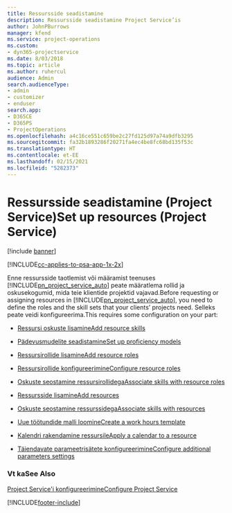 ```yaml
---
title: Ressursside seadistamine
description: Ressursside seadistamine Project Service’is
author: JohnPBurrows
manager: kfend
ms.service: project-operations
ms.custom:
- dyn365-projectservice
ms.date: 8/03/2018
ms.topic: article
ms.author: ruhercul
audience: Admin
search.audienceType:
- admin
- customizer
- enduser
search.app:
- D365CE
- D365PS
- ProjectOperations
ms.openlocfilehash: a4c16ce551c659be2c27fd125d97a74a9dfb3295
ms.sourcegitcommit: fa32b1893286f20271fa4ec4be8fc68bd135f53c
ms.translationtype: HT
ms.contentlocale: et-EE
ms.lasthandoff: 02/15/2021
ms.locfileid: "5282373"
---
```

# <a name="set-up-resources-project-service"></a><span data-ttu-id="1c253-103">Ressursside seadistamine (Project Service)</span><span class="sxs-lookup"><span data-stu-id="1c253-103">Set up resources (Project Service)</span></span>

[!include [banner](../includes/psa-now-project-operations.md)]

[!INCLUDE[cc-applies-to-psa-app-1x-2x](../includes/cc-applies-to-psa-app-1x-2x.md)]

<span data-ttu-id="1c253-104">Enne ressursside taotlemist või määramist teenuses [!INCLUDE[pn_project_service_auto](../includes/pn-project-service-auto.md)] peate määratlema rollid ja oskusekogumid, mida teie klientide projektid vajavad.</span><span class="sxs-lookup"><span data-stu-id="1c253-104">Before requesting or assigning resources in [!INCLUDE[pn_project_service_auto](../includes/pn-project-service-auto.md)], you need to define the roles and the skill sets that your clients’ projects need.</span></span> <span data-ttu-id="1c253-105">Selleks peate veidi konfigureerima.</span><span class="sxs-lookup"><span data-stu-id="1c253-105">This requires some configuration on your part:</span></span>  
  
-   [<span data-ttu-id="1c253-106">Ressursi oskuste lisamine</span><span class="sxs-lookup"><span data-stu-id="1c253-106">Add resource skills</span></span>](../psa/add-resource-skills.md)  
  
-   [<span data-ttu-id="1c253-107">Pädevusmudelite seadistamine</span><span class="sxs-lookup"><span data-stu-id="1c253-107">Set up proficiency models</span></span>](../psa/set-up-proficiency-models.md)  
  
-   [<span data-ttu-id="1c253-108">Ressursirollide lisamine</span><span class="sxs-lookup"><span data-stu-id="1c253-108">Add resource roles</span></span>](../psa/add-resource-roles.md)  
  
-   [<span data-ttu-id="1c253-109">Ressursirollide konfigureerimine</span><span class="sxs-lookup"><span data-stu-id="1c253-109">Configure resource roles</span></span>](../psa/configure-resource-roles.md)  
  
-   [<span data-ttu-id="1c253-110">Oskuste seostamine ressursirollidega</span><span class="sxs-lookup"><span data-stu-id="1c253-110">Associate skills with resource roles</span></span>](../psa/associate-skills-with-resource-roles.md)  
  
-   [<span data-ttu-id="1c253-111">Ressursside lisamine</span><span class="sxs-lookup"><span data-stu-id="1c253-111">Add resources</span></span>](../psa/add-resources.md)  
  
-   [<span data-ttu-id="1c253-112">Oskuste seostamine ressurssidega</span><span class="sxs-lookup"><span data-stu-id="1c253-112">Associate skills with resources</span></span>](../psa/associate-skills-with-resources.md)  
  
-   [<span data-ttu-id="1c253-113">Uue töötundide malli loomine</span><span class="sxs-lookup"><span data-stu-id="1c253-113">Create a work hours template</span></span>](../psa/create-work-hours-template.md)  
  
-   [<span data-ttu-id="1c253-114">Kalendri rakendamine ressursile</span><span class="sxs-lookup"><span data-stu-id="1c253-114">Apply a calendar to a resource</span></span>](../psa/apply-calendar-resource.md)  
  
-   [<span data-ttu-id="1c253-115">Täiendavate parameetrisätete konfigureerimine</span><span class="sxs-lookup"><span data-stu-id="1c253-115">Configure additional parameters settings</span></span>](../psa/configure-additional-parameters-settings.md)  
  
### <a name="see-also"></a><span data-ttu-id="1c253-116">Vt ka</span><span class="sxs-lookup"><span data-stu-id="1c253-116">See Also</span></span>  
 [<span data-ttu-id="1c253-117">Project Service'i konfigureerimine</span><span class="sxs-lookup"><span data-stu-id="1c253-117">Configure Project Service</span></span>](../psa/configure.md)


[!INCLUDE[footer-include](../includes/footer-banner.md)]